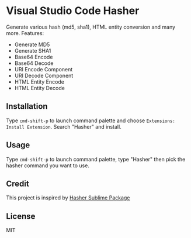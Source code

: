 # Visual Studio Code Hasher
Generate various hash (md5, sha1), HTML entity conversion and many more. Features:
- Generate MD5
- Generate SHA1
- Base64 Encode
- Base64 Decode
- URI Encode Component
- URI Decode Component
- HTML Entity Encode
- HTML Entity Decode

## Installation
Type `cmd-shift-p` to launch command palette and choose `Extensions: Install Extension`. Search "Hasher" and install.

## Usage
Type `cmd-shift-p` to launch command palette, type "Hasher" then pick the hasher command you want to use. 

## Credit
This project is inspired by [Hasher Sublime Package](https://packagecontrol.io/packages/Hasher)

## License
MIT